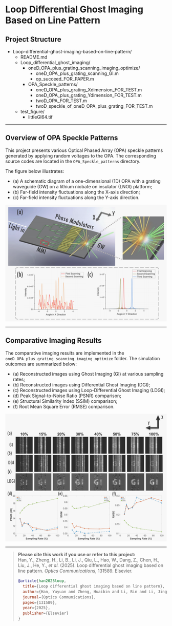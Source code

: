 # Loop Differential Ghost Imaging Based on Line Pattern

## Project Structure

- Loop-differential-ghost-imaging-based-on-line-pattern/
  - README.md
  - Loop_differential_ghost_imaging/
    - oneD_OPA_plus_grating_scanning_imaging_optimize/
      - oneD_OPA_plus_grating_scanning_GI.m
      - op_succeed_FOR_PAPER.m     
    - OPA_Speckle_patterns/
      - oneD_OPA_plus_grating_Xdimension_FOR_TEST.m
      - oneD_OPA_plus_grating_Ydimension_FOR_TEST.m
      - twoD_OPA_FOR_TEST.m
      - twoD_speckle_of_oneD_OPA_plus_grating_FOR_TEST.m
  - test_figure/
    - littleGI64.tif

---

## Overview of OPA Speckle Patterns

This project presents various Optical Phased Array (OPA) speckle patterns generated by applying random voltages to the OPA. The corresponding source codes are located in the `OPA_Speckle_patterns` directory.

The figure below illustrates:

- (a) A schematic diagram of a one-dimensional (1D) OPA with a grating waveguide (GW) on a lithium niobate on insulator (LNOI) platform;
- (b) Far-field intensity fluctuations along the X-axis direction;
- (c) Far-field intensity fluctuations along the Y-axis direction.

![ (a) Schematic of 1D OPA with GW on LNOI platform. (b) Far-field fluctuations in X direction. (c) Far-field fluctuations in Y direction.](Loop_differential_ghost_imaging/fig1.png)

---

## Comparative Imaging Results

The comparative imaging results are implemented in the `oneD_OPA_plus_grating_scanning_imaging_optimize` folder. The simulation outcomes are summarized below:

- (a) Reconstructed images using Ghost Imaging (GI) at various sampling rates;
- (b) Reconstructed images using Differential Ghost Imaging (DGI);
- (c) Reconstructed images using Loop-Differential Ghost Imaging (LDGI);
- (d) Peak Signal-to-Noise Ratio (PSNR) comparison;
- (e) Structural Similarity Index (SSIM) comparison;
- (f) Root Mean Square Error (RMSE) comparison.

![Simulation results based on line pattern illumination generated by 1D OPA with GW.](Loop_differential_ghost_imaging/fig2.png)

---

> **Please cite this work if you use or refer to this project:**  
> Han, Y., Zheng, H., Li, B., Li, J., Qiu, L., Hao, W., Dang, Z., Chen, H., Liu, J., He, Y., *et al.* (2025). Loop differential ghost imaging based on line pattern. *Optics Communications*, 131589. Elsevier.  
> ```bibtex
> @article{han2025loop,
>   title={Loop differential ghost imaging based on line pattern},
>   author={Han, Yuyuan and Zheng, Huaibin and Li, Bin and Li, Jingwei and Qiu, Long and Hao, Wenxuan and Dang, Zheng and Chen, Hui and Liu, Jianbin and He, Yuchen and others},
>   journal={Optics Communications},
>   pages={131589},
>   year={2025},
>   publisher={Elsevier}
> }
> ```
